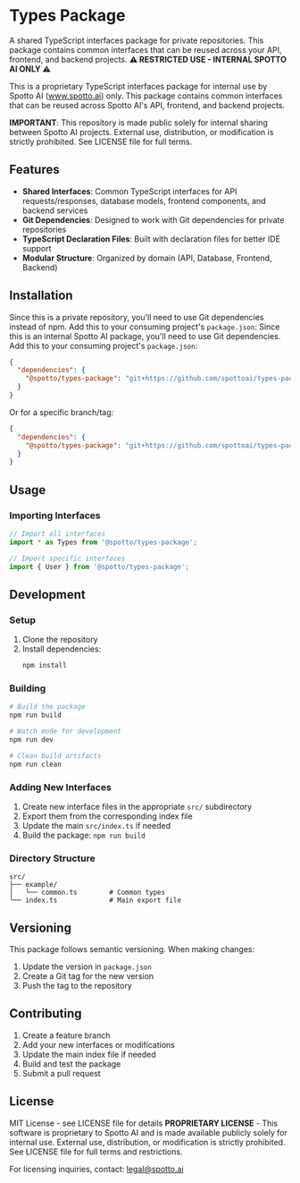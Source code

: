 # Types Package

A shared TypeScript interfaces package for private repositories. This package contains common interfaces that can be reused across your API, frontend, and backend projects.
**⚠️ RESTRICTED USE - INTERNAL SPOTTO AI ONLY ⚠️**

This is a proprietary TypeScript interfaces package for internal use by Spotto AI (www.spotto.ai) only. This package contains common interfaces that can be reused across Spotto AI's API, frontend, and backend projects.

**IMPORTANT**: This repository is made public solely for internal sharing between Spotto AI projects. External use, distribution, or modification is strictly prohibited. See LICENSE file for full terms.

## Features

- **Shared Interfaces**: Common TypeScript interfaces for API requests/responses, database models, frontend components, and backend services
- **Git Dependencies**: Designed to work with Git dependencies for private repositories
- **TypeScript Declaration Files**: Built with declaration files for better IDE support
- **Modular Structure**: Organized by domain (API, Database, Frontend, Backend)

## Installation

Since this is a private repository, you'll need to use Git dependencies instead of npm. Add this to your consuming project's `package.json`:
Since this is an internal Spotto AI package, you'll need to use Git dependencies. Add this to your consuming project's `package.json`:

```json
{
  "dependencies": {
    "@spotto/types-package": "git+https://github.com/spottoai/types-package.git#main"
  }
}
```

Or for a specific branch/tag:

```json
{
  "dependencies": {
    "@spotto/types-package": "git+https://github.com/spottoai/types-package.git#v1.0.0"
  }
}
```

## Usage

### Importing Interfaces

```typescript
// Import all interfaces
import * as Types from '@spotto/types-package';

// Import specific interfaces
import { User } from '@spotto/types-package';
```
## Development

### Setup

1. Clone the repository
2. Install dependencies:
   ```bash
   npm install
   ```

### Building

```bash
# Build the package
npm run build

# Watch mode for development
npm run dev

# Clean build artifacts
npm run clean
```

### Adding New Interfaces

1. Create new interface files in the appropriate `src/` subdirectory
2. Export them from the corresponding index file
3. Update the main `src/index.ts` if needed
4. Build the package: `npm run build`

### Directory Structure

```
src/
├── example/
│   └── common.ts        # Common types
└── index.ts             # Main export file
```

## Versioning

This package follows semantic versioning. When making changes:

1. Update the version in `package.json`
2. Create a Git tag for the new version
3. Push the tag to the repository

## Contributing

1. Create a feature branch
2. Add your new interfaces or modifications
3. Update the main index file if needed
4. Build and test the package
5. Submit a pull request

## License

MIT License - see LICENSE file for details
**PROPRIETARY LICENSE** - This software is proprietary to Spotto AI and is made available publicly solely for internal use. External use, distribution, or modification is strictly prohibited. See LICENSE file for full terms and restrictions.

For licensing inquiries, contact: legal@spotto.ai
